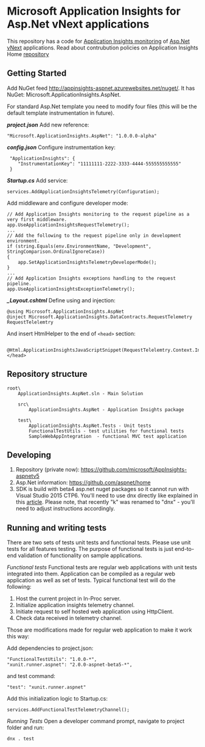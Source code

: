 Microsoft Application Insights for Asp.Net vNext applications
=============================================================

This repository has a code for [Application Insights monitoring](http://azure.microsoft.com/en-us/services/application-insights/) of [Asp.Net vNext](https://github.com/aspnet/home) applications. Read about contrubution policies on Application Insights Home [repository](https://github.com/microsoft/appInsights-home)


Getting Started
---------------

Add NuGet feed http://appinsights-aspnet.azurewebsites.net/nuget/. It has NuGet: Microsoft.ApplicationInsights.AspNet.

For standard Asp.Net template you need to modify four files (this will be the default template instrumentation in future).

***project.json*** 
Add new reference:
```
"Microsoft.ApplicationInsights.AspNet": "1.0.0.0-alpha"
```

***config.json*** 
Configure instrumentation key:
```
 "ApplicationInsights": {
 	"InstrumentationKey": "11111111-2222-3333-4444-555555555555"
 }
```

***Startup.cs***
Add service:
```
services.AddApplicationInsightsTelemetry(Configuration);
```

Add middleware and configure developer mode: 

```
// Add Application Insights monitoring to the request pipeline as a very first middleware.
app.UseApplicationInsightsRequestTelemetry();
...
// Add the following to the request pipeline only in development environment.
if (string.Equals(env.EnvironmentName, "Development", StringComparison.OrdinalIgnoreCase))
{
	app.SetApplicationInsightsTelemetryDeveloperMode();
}
...
// Add Application Insights exceptions handling to the request pipeline.
app.UseApplicationInsightsExceptionTelemetry();
```

***_Layout.cshtml***
Define using and injection:

```
@using Microsoft.ApplicationInsights.AspNet
@inject Microsoft.ApplicationInsights.DataContracts.RequestTelemetry RequestTelelemtry
```

And insert HtmlHelper to the end of ```<head>``` section:

```
	@Html.ApplicationInsightsJavaScriptSnippet(RequestTelelemtry.Context.InstrumentationKey);
</head>
```

Repository structure
--------------------

```
root\
    ApplicationInsights.AspNet.sln - Main Solution

    src\
        ApplicationInsights.AspNet - Application Insights package

    test\
        ApplicationInsights.AspNet.Tests - Unit tests
        FunctionalTestUtils - test utilities for functional tests
        SampleWebAppIntegration  - functional MVC test application
```

Developing
----------
1. Repository (private now): https://github.com/microsoft/AppInsights-aspnetv5
2. Asp.Net information: https://github.com/aspnet/home
3. SDK is build with beta4 asp.net nuget packages so it cannot run with Visual Studio 2015 CTP6. You'll need to use dnx directly like explained in this [article](http://www.dzone.com/articles/developing-and-self-hosting). Please note, that recently "k" was renamed to "dnx" - you'll need to adjust instructions accordingly.


Running and writing tests
-------------------------
There are two sets of tests unit tests and functional tests. Please use unit tests for all features testing. The purpose of functional tests is just end-to-end validation of functionality on sample applications.


*Functional tests*
Functional tests are regular web applications with unit tests integrated into them. Application can be compiled as a regular web application as well as set of tests. Typical functional test will do the following:

1. Host the current project in In-Proc server.
2. Initialize application insights telemetry channel.
3. Initiate request to self hosted web application using HttpClient.
4. Check data received in telemetry channel.

Those are modifications made for regular web application to make it work this way:

Add dependencies to project.json:


```
"FunctionalTestUtils": "1.0.0-*",
"xunit.runner.aspnet": "2.0.0-aspnet-beta5-*",
```

and test command:

```
"test": "xunit.runner.aspnet"
```

Add this initialization logic to Startup.cs:

```
services.AddFunctionalTestTelemetryChannel();
```

*Running Tests*
Open a developer command prompt, navigate to project folder and run:
```
dnx . test
```

